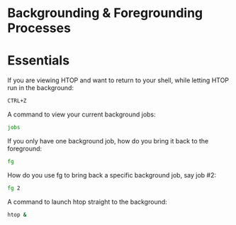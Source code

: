 # Backgrounding & Foregrounding Processes
# Essentials

If you are viewing HTOP and want to return 
to your shell, while letting HTOP run in the 
background:
```bash
CTRL+Z
```
A command to view your current background jobs:
```bash
jobs 
```
If you only have one background job, how do you 
bring it back to the foreground:
```bash
fg
```
How do you use fg to bring back a specific background
job, say job #2:
```bash
fg 2
```
A command to launch htop straight to the background:
```bash
htop &
```
